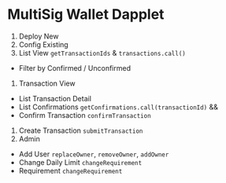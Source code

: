 # MultiSig Wallet Dapplet

1. Deploy New
1. Config Existing
1. List View `getTransactionIds` & `transactions.call()`
  * Filter by Confirmed / Unconfirmed
1. Transaction View
  * List Transaction Detail
  * List Confirmations `getConfirmations.call(transactionId)` &&
  * Confirm Transaction `confirmTransaction`
1. Create Transaction `submitTransaction`
1. Admin
  * Add User `replaceOwner`, `removeOwner`, `addOwner`
  * Change Daily Limit `changeRequirement`
  * Requirement `changeRequirement`
